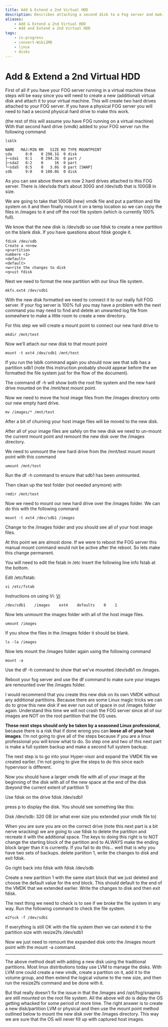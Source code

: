 ```yaml
---
title: Add & Extend a 2nd Virtual HDD
description: Describes attaching a second disk to a Fog server and making it usable to the server 
aliases:
    - Add & Extend a 2nd Virtual HDD
    - Add and Extend a 2nd Virtual HDD
tags:
	- in-progress
	- convert-Wiki2MD
	- linux
	- disks
---
```

# Add & Extend a 2nd Virtual HDD

[](https://wiki.fogproject.org/wiki/index.php?title=Add_%26_Extend_a_2nd_Virtual_HDD#mw-head)[](https://wiki.fogproject.org/wiki/index.php?title=Add_%26_Extend_a_2nd_Virtual_HDD#p-search)

First of all if you have your FOG server running in a virtual machine these steps will be easy since you will need to create a new (additional) virtual disk and attach it to your virtual machine. This will create two hard drives attached to your FOG server. If you have a physical FOG server you will need to had a second physical hard drive to make this work.

(the rest of this will assume you have FOG running on a virtual machine) With that second hard drive (vmdk) added to your FOG server run the following command

	lsblk
	
	NAME   MAJ:MIN RM   SIZE RO TYPE MOUNTPOINT
	sda      8:0    0 298.1G  0 disk 
	├─sda1   8:1    0 294.3G  0 part /
	├─sda2   8:2    0     1K  0 part 
	└─sda5   8:5    0   3.8G  0 part [SWAP]
	sdb      9:0    0 100.0G  0 disk 

As you can see above there are now 2 hard drives attached to this FOG server. There is /dev/sda that’s about 300G and /dev/sdb that is 100GB in size.

We are going to take that 100GB (new) vmdk file and put a partition and file system on it and then finally mount it on a temp location so we can copy the files in /images to it and off the root file system (which is currently 100% full).

We know that the new disk is /dev/sdb so use fdisk to create a new partition on the blank disk. If you have questions about fdisk google it.

	fdisk /dev/sdb
	Create a <n>ew
	<p>artition
	numbere <1>
	<default>
	<default>
	<w>rite the changes to disk
	<q>uit fdisk

Next we need to format the new partition with our linux file system.

	mkfs.ext4 /dev/sdb1

With the new disk formatted we need to connect it to our really full FOG server. If your fog server is 100% full you may have a problem with the next command you may need to find and delete an unwanted log file from somewhere to make a little room to create a new directory.

For this step we will create a mount point to connect our new hard drive to

	mkdir /mnt/test

Now we’ll attach our new disk to that mount point

	mount -t ext4 /dev/sdb1 /mnt/test

If you run the lsblk command again you should now see that sdb has a partition sdb1 (note this instruction probably should appear before the we formatted the file system just for the flow of the document).

The command df -h will show both the root file system and the new hard drive mounted on the /mnt/test mount point.

Now we need to move the host image files from the /images directory onto our new empty hard drive.

	mv /images/* /mnt/test

After a bit of churning your host image files will be moved to the new disk.

After all of your image files are safely on the new disk we need to un-mount the current mount point and remount the new disk over the /images directory.

  
We need to unmount the new hard drive from the /mnt/test mount mount point with this command

	umount /mnt/test

Run the df -h command to ensure that sdb1 has been unmounted.

Then clean up the test folder (not needed anymore) with

	rmdir /mnt/test

Now we need to mount our new hard drive over the /images folder. We can do this with the following command

	mount -t ext4 /dev/sdb1 /images

Change to the /images folder and you should see all of your host image files.

At this point we are almost done. If we were to reboot the FOG server this manual mount command would not be active after the reboot. So lets make this change permanent.

You will need to edit the fstab in /etc Insert the following line info fstab at the bottom.

Edit /etc/fstab:

	vi /etc/fstab

Instructions on using Vi: [Vi](https://wiki.fogproject.org/wiki/index.php?title=Vi "Vi")

	/dev/sdb1    /images    ext4    defaults    0    1

Now lets unmount the images folder with all of the host image files.

	umount /images

If you show the files in the /images folder it should be blank.

	ls -la /images

Now lets mount the /images folder again using the following command

	mount -a

Use the df -h command to show that we’ve mounted /dev/sdb1 on /images.

Reboot your fog server and use the df command to make sure your images are remounted over the /images folder.

I would recommend that you create this new disk on its own VMDK without any additional partitions. Because there are some Linux magic tricks we can do to grow this new disk if we ever run out of space in out /images folder again. Understand this time we will not crash the FOG server since all of our images are NOT on the root partition that the OS uses.

**These next steps should only be taken by a seasoned Linux professional**, because there is a risk that if done wrong you can **loose all of your host images**. I’m not going to give all of the steps because if you are a linux professional you will know what to do. So step one and two of this next part is make a full system backup and make a second full system backup.

The next step is to go into your Hyper-visor and expand the VMDK file we created earlier. I’m not going to give the steps to do this since each hypervisor is different.

Now you should have a larger vmdk file with all of your image at the beginning of the disk with all of the new space at the end of the disk (beyond the current extent of partition 1)

Use fdisk on the drive fdisk /dev/sdb1

press p to display the disk. You should see something like this:

Disk /dev/sdb: 320 GB (or what ever size you extended your vmdk file to)

When you are sure you are on the correct drive (note this next part is a bit nerve wracking) we are going to use fdisk to delete the partition and recreate it with the additional space. The keys to doing this right is to NOT change the starting block of the partition and to ALWAYS make the ending block larger than it is currently. If you fail to do this... well that is why you have two sets of backups. delete partition 1, write the changes to disk and exit fdisk.

Go right back into fdisk with fdisk /dev/sdb

Create a new partition 1 with the same start block that we just deleted and choose the default value for the end block. This should default to the end of the VMDK that we extended earlier. Write the changes to disk and then exit fdisk.

The next thing we need to check is to see if we broke the file system in any way. Run the following command to check the file system.

	e2fsck -f /dev/sdb1

If everything is still OK with the file system then we can extend it to the partition size with resize2fs /dev/sdb1

Now we just need to remount the expanded disk onto the /images mount point with the mount -a command.

---

The above method dealt with adding a new disk using the traditional partitions. Most linux distributions today use LVM to manage the disks. With LVM one could create a new vmdk, create a partiton on it, add it to the volume group, and then extend the logical volume to the new size, and then run the resize2fs command and be done with it.

But that really doesn’t fix the issue in that the /images and /opt/fog/snapins are still mounted on the root file system. All the above will do is delay the OS getting whacked for some period of more time. The right answer is to create a new disk/partition LVM or physical and then use the mount point method outlined below to mount the new disk over the /images directory. This way we are sure that the OS will never fill up with captured host images.
